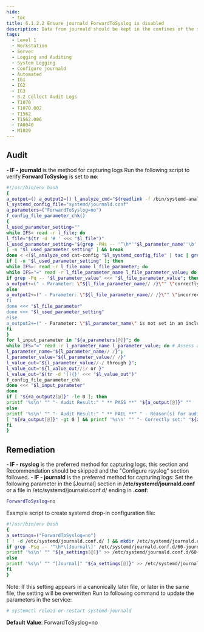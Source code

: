```yaml
---
hide:
  - toc
title: 6.1.2.2 Ensure journald ForwardToSyslog is disabled
description: Data from journald should be kept in the confines of the service and not forwarded to other services.
tags:
  - Level 1
  - Workstation
  - Server
  - Logging and Auditing
  - System Logging
  - Configure journald
  - Automated
  - IG1
  - IG2
  - IG3
  - 8.2 Collect Audit Logs
  - T1070
  - T1070.002
  - T1562
  - T1562.006
  - TA0040
  - M1029
---
```


## Audit
**- IF - journald** is the method for capturing logs
Run the following script to verify **ForwardToSyslog** is set to **no**:
```bash linenums="1"
#!/usr/bin/env bash
{
a_output=() a_output2=() l_analyze_cmd="$(readlink -f /bin/systemd-analyze)"
l_systemd_config_file="systemd/journald.conf"
a_parameters=("ForwardToSyslog=no")
f_config_file_parameter_chk()
{
l_used_parameter_setting=""
while IFS= read -r l_file; do
l_file="$(tr -d '# ' <<< "$l_file")"
l_used_parameter_setting="$(grep -PHs -- '^\h*'"$l_parameter_name"'\b' "$l_file" | tail -n 1)"
[ -n "$l_used_parameter_setting" ] && break
done < <($l_analyze_cmd cat-config "$l_systemd_config_file" | tac | grep -Pio '^\h*#\h*\/[^#\n\r\h]+\.conf\b')
if [ -n "$l_used_parameter_setting" ]; then
while IFS=: read -r l_file_name l_file_parameter; do
while IFS="=" read -r l_file_parameter_name l_file_parameter_value; do
if grep -Pq -- "$l_parameter_value" <<< "$l_file_parameter_value"; then
a_output+=(" - Parameter: \"${l_file_parameter_name// /}\"" \"correctly set to: \"${l_file_parameter_value// /}\"" \"in the file: \"$l_file_name\"")
else
a_output2+=(" - Parameter: \"${l_file_parameter_name// /}\"" \"incorrectly set to: \"${l_file_parameter_value// /}\"" \"in the file: \"$l_file_name\"" \"Should be set to: \"$l_value_out\"")
fi
done <<< "$l_file_parameter"
done <<< "$l_used_parameter_setting"
else
a_output2+=(" - Parameter: \"$l_parameter_name\" is not set in an included file" \"*** Note: \"$l_parameter_name\" May be set in a file that's ignored by load procedure ***")
fi
}
for l_input_parameter in "${a_parameters[@]}"; do
while IFS="=" read -r l_parameter_name l_parameter_value; do # Assess and check parameters
l_parameter_name="${l_parameter_name// /}";
l_parameter_value="${l_parameter_value// /}"
l_value_out="${l_parameter_value//-/ through }";
l_value_out="${l_value_out//|/ or }"
l_value_out="$(tr -d '(){}' <<< "$l_value_out")"
f_config_file_parameter_chk
done <<< "$l_input_parameter"
done
if [ "${#a_output2[@]}" -le 0 ]; then
printf '%s\n' "" "- Audit Result:" " ** PASS **" "${a_output[@]}" ""
else
printf '%s\n' "" "- Audit Result:" " ** FAIL **" " - Reason(s) for audit failure:" "${a_output2[@]}"
[ "${#a_output[@]}" -gt 0 ] && printf '%s\n' "" "- Correctly set:" "${a_output[@]}" ""
fi
}
```

## Remediation
**- IF - rsyslog** is the preferred method for capturing logs, this section and Recommendation should be skipped and the "Configure rsyslog" section followed.
**- IF - journald** is the preferred method for capturing logs:
Set the following parameter in the [Journal] section in **/etc/systemd/journald.conf** or a file in /etc/systemd/journald.conf.d/ ending in **.conf**:
```bash
ForwardToSyslog=no
```

Example script to create systemd drop-in configuration file:
```bash linenums="1"
#!/usr/bin/env bash
{
a_settings=("ForwardToSyslog=no")
[ ! -d /etc/systemd/journald.conf.d/ ] && mkdir /etc/systemd/journald.conf.d/
if grep -Psq -- '^\h*\[Journal\]' /etc/systemd/journald.conf.d/60-journald.conf; then
printf '%s\n' "" "${a_settings[@]}" >> /etc/systemd/journald.conf.d/60-journald.conf
else
printf '%s\n' "" "[Journal]" "${a_settings[@]}" >> /etc/systemd/journald.conf.d/60-journald.conf
fi
}
```

Note: If this setting appears in a canonically later file, or later in the same file, the setting will be overwritten
Run to following command to update the parameters in the service:
```bash
# systemctl reload-or-restart systemd-journald
```

**Default Value**:
ForwardToSyslog=no
